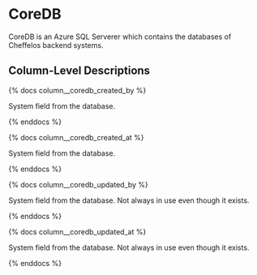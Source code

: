 # CoreDB

CoreDB is an Azure SQL Serverer which contains the databases of Cheffelos backend systems.

## Column-Level Descriptions

{% docs column__coredb_created_by %}

System field from the database.

{% enddocs %}

{% docs column__coredb_created_at %}

System field from the database.

{% enddocs %}

{% docs column__coredb_updated_by %}

System field from the database. Not always in use even though it exists.

{% enddocs %}

{% docs column__coredb_updated_at %}

System field from the database. Not always in use even though it exists.

{% enddocs %}